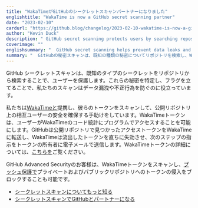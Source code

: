 ```yaml
---
title: "WakaTimeがGitHubのシークレットスキャンパートナーになりました"
englishtitle: "WakaTime is now a GitHub secret scanning partner"
date: "2023-02-10"
cardurl: "https://github.blog/changelog/2023-02-10-wakatime-is-now-a-github-secret-scanning-partner"
author: "Kevin Duck"
description: " GitHub secret scanning protects users by searching repositories for known types of secrets. By identifying and flagging these secrets, our scans help prevent data leaks and fraud.  We have partnered with WakaTime to scan for their tokens and help secure our mutual users on public repositories. WakaTime tokens allow users to programmatically access their WakaTime code statistics. GitHub will forward access tokens found in public repositories to WakaTime, who will immediately revoke the leaked token and email the token's owner with instructions on next steps. You can read more information about WakaTime tokens here .  GitHub Advanced Security customers can also scan for WakaTime tokens and block them from entering their private and public repositories with push protection .  Learn more about secret scanning  Partner with GitHub on secret scanning  "
coverimage: ""
englishsummary: "  GitHub secret scanning helps prevent data leaks and fraud by searching repositories for known types of secrets and partnering with WakaTime to scan for their tokens, while Advanced Security customers can also block them from entering their repositories."
summary: "  GitHubの秘密スキャンは、既知の種類の秘密についてリポジトリを検索し、WakaTimeと提携してそのトークンをスキャンすることで、データ漏洩や不正行為の防止に役立ちます。また、Advanced Securityのお客様は、リポジトリへの侵入をブロックすることも可能です。"
---
```


<p>GitHub シークレットスキャンは、既知のタイプのシークレットをリポジトリから検索することで、ユーザーを保護します。これらの秘密を特定し、フラグを立てることで、私たちのスキャンはデータ漏洩や不正行為を防ぐのに役立っています。</p>
<p>私たちは<a href="https://wakatime.com/">WakaTimeと</a>提携し、彼らのトークンをスキャンして、公開リポジトリ上の相互ユーザーの安全を確保する手助けをしています。WakaTimeトークンは、ユーザーがWakaTimeのコード統計にプログラムでアクセスすることを可能にします。GitHubは公開リポジトリで見つかったアクセストークンをWakaTimeに転送し、WakaTimeは流出したトークンを直ちに失効させ、次のステップの指示をトークンの所有者に電子メールで送信します。WakaTimeトークンの詳細については、<a href="https://wakatime.com/developers">こちらを</a>ご覧ください。</p>
<p>GitHub Advanced Securityのお客様は、WakaTimeトークンをスキャンし、<a href="https://github.blog/changelog/2022-04-04-secret-scanning-prevents-secret-leaks-with-protection-on-push/">プッシュ保護で</a>プライベートおよびパブリックリポジトリへのトークンの侵入をブロックすることも可能です。</p>
<ul>
<li><a href="https://docs.github.com/en/github/administering-a-repository/about-secret-scanning">シークレットスキャンについてもっと知る</a></li>
<li><a href="https://docs.github.com/en/developers/overview/secret-scanning/">シークレットスキャンでGitHubとパートナーになる</a></li>
</ul>



